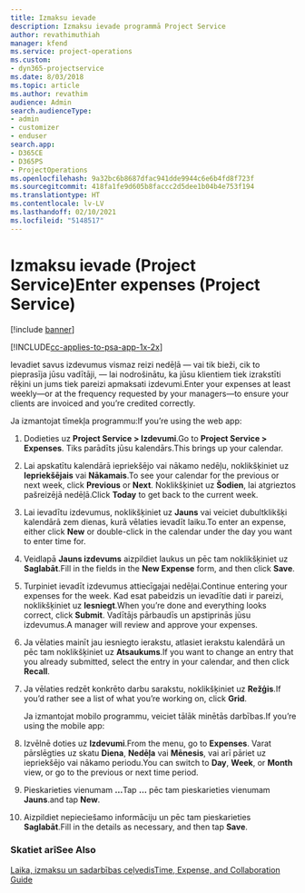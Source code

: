 ```yaml
---
title: Izmaksu ievade
description: Izmaksu ievade programmā Project Service
author: revathimuthiah
manager: kfend
ms.service: project-operations
ms.custom:
- dyn365-projectservice
ms.date: 8/03/2018
ms.topic: article
ms.author: revathim
audience: Admin
search.audienceType:
- admin
- customizer
- enduser
search.app:
- D365CE
- D365PS
- ProjectOperations
ms.openlocfilehash: 9a32bc6b8687dfac941dde9944c6e6b4fd8f723f
ms.sourcegitcommit: 418fa1fe9d605b8faccc2d5dee1b04b4e753f194
ms.translationtype: HT
ms.contentlocale: lv-LV
ms.lasthandoff: 02/10/2021
ms.locfileid: "5148517"
---
```

# <a name="enter-expenses-project-service"></a><span data-ttu-id="5d84e-103">Izmaksu ievade (Project Service)</span><span class="sxs-lookup"><span data-stu-id="5d84e-103">Enter expenses (Project Service)</span></span>

[!include [banner](../includes/psa-now-project-operations.md)]

[!INCLUDE[cc-applies-to-psa-app-1x-2x](../includes/cc-applies-to-psa-app-1x-2x.md)]

<span data-ttu-id="5d84e-104">Ievadiet savus izdevumus vismaz reizi nedēļā — vai tik bieži, cik to pieprasīja jūsu vadītāji, — lai nodrošinātu, ka jūsu klientiem tiek izrakstīti rēķini un jums tiek pareizi apmaksati izdevumi.</span><span class="sxs-lookup"><span data-stu-id="5d84e-104">Enter your expenses at least weekly—or at the frequency requested by your managers—to ensure your clients are invoiced and you’re credited correctly.</span></span>  
  
 <span data-ttu-id="5d84e-105">Ja izmantojat tīmekļa programmu:</span><span class="sxs-lookup"><span data-stu-id="5d84e-105">If you’re using the web app:</span></span>  
  
1. <span data-ttu-id="5d84e-106">Dodieties uz **Project Service > Izdevumi**.</span><span class="sxs-lookup"><span data-stu-id="5d84e-106">Go to **Project Service > Expenses**.</span></span> <span data-ttu-id="5d84e-107">Tiks parādīts jūsu kalendārs.</span><span class="sxs-lookup"><span data-stu-id="5d84e-107">This brings up your calendar.</span></span>  
  
2. <span data-ttu-id="5d84e-108">Lai apskatītu kalendārā iepriekšējo vai nākamo nedēļu, noklikšķiniet uz **Iepriekšējais** vai **Nākamais**.</span><span class="sxs-lookup"><span data-stu-id="5d84e-108">To see your calendar for the previous or next week, click **Previous** or **Next**.</span></span> <span data-ttu-id="5d84e-109">Noklikšķiniet uz **Šodien**, lai atgrieztos pašreizējā nedēļā.</span><span class="sxs-lookup"><span data-stu-id="5d84e-109">Click **Today** to get back to the current week.</span></span>  
  
3. <span data-ttu-id="5d84e-110">Lai ievadītu izdevumus, noklikšķiniet uz **Jauns** vai veiciet dubultklikšķi kalendārā zem dienas, kurā vēlaties ievadīt laiku.</span><span class="sxs-lookup"><span data-stu-id="5d84e-110">To enter an expense, either click **New** or double-click in the calendar under the day you want to enter time for.</span></span>  
  
4. <span data-ttu-id="5d84e-111">Veidlapā **Jauns izdevums** aizpildiet laukus un pēc tam noklikšķiniet uz **Saglabāt**.</span><span class="sxs-lookup"><span data-stu-id="5d84e-111">Fill in the fields in the **New Expense** form, and then click **Save**.</span></span>  
  
5. <span data-ttu-id="5d84e-112">Turpiniet ievadīt izdevumus attiecīgajai nedēļai.</span><span class="sxs-lookup"><span data-stu-id="5d84e-112">Continue entering your expenses for the week.</span></span> <span data-ttu-id="5d84e-113">Kad esat pabeidzis un ievadītie dati ir pareizi, noklikšķiniet uz **Iesniegt**.</span><span class="sxs-lookup"><span data-stu-id="5d84e-113">When you’re done and everything looks correct, click **Submit**.</span></span> <span data-ttu-id="5d84e-114">Vadītājs pārbaudīs un apstiprinās jūsu izdevumus.</span><span class="sxs-lookup"><span data-stu-id="5d84e-114">A manager will review and approve your expenses.</span></span>  
  
6. <span data-ttu-id="5d84e-115">Ja vēlaties mainīt jau iesniegto ierakstu, atlasiet ierakstu kalendārā un pēc tam noklikšķiniet uz **Atsaukums**.</span><span class="sxs-lookup"><span data-stu-id="5d84e-115">If you want to change an entry that you already submitted, select the entry in your calendar, and then click **Recall**.</span></span>  
  
7. <span data-ttu-id="5d84e-116">Ja vēlaties redzēt konkrēto darbu sarakstu, noklikšķiniet uz **Režģis**.</span><span class="sxs-lookup"><span data-stu-id="5d84e-116">If you’d rather see a list of what you’re working on, click **Grid**.</span></span>  
  
   <span data-ttu-id="5d84e-117">Ja izmantojat mobilo programmu, veiciet tālāk minētās darbības.</span><span class="sxs-lookup"><span data-stu-id="5d84e-117">If you’re using the mobile app:</span></span>  
  
8. <span data-ttu-id="5d84e-118">Izvēlnē doties uz **Izdevumi**.</span><span class="sxs-lookup"><span data-stu-id="5d84e-118">From the menu, go to **Expenses**.</span></span>     <span data-ttu-id="5d84e-119">Varat pārslēgties uz skatu **Diena**, **Nedēļa** vai **Mēnesis**, vai arī pāriet uz iepriekšējo vai nākamo periodu.</span><span class="sxs-lookup"><span data-stu-id="5d84e-119">You can switch to **Day**, **Week**, or **Month** view, or go to the previous or next time period.</span></span>  
  
9. <span data-ttu-id="5d84e-120">Pieskarieties vienumam **…**</span><span class="sxs-lookup"><span data-stu-id="5d84e-120">Tap **…**</span></span> <span data-ttu-id="5d84e-121">pēc tam pieskarieties vienumam **Jauns**.</span><span class="sxs-lookup"><span data-stu-id="5d84e-121">and tap **New**.</span></span>  
  
10. <span data-ttu-id="5d84e-122">Aizpildiet nepieciešamo informāciju un pēc tam pieskarieties **Saglabāt**.</span><span class="sxs-lookup"><span data-stu-id="5d84e-122">Fill in the details as necessary, and then tap **Save**.</span></span>  
  
### <a name="see-also"></a><span data-ttu-id="5d84e-123">Skatiet arī</span><span class="sxs-lookup"><span data-stu-id="5d84e-123">See Also</span></span>  
 [<span data-ttu-id="5d84e-124">Laika, izmaksu un sadarbības ceļvedis</span><span class="sxs-lookup"><span data-stu-id="5d84e-124">Time, Expense, and Collaboration Guide</span></span>](../psa/time-expense-collaboration-guide.md)
